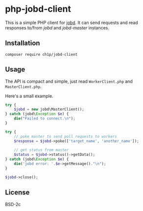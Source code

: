 # php-jobd-client

This is a simple PHP client for [jobd](https://github.com/gch1p/jobd). It can send
requests and read responses to/from *jobd* and *jobd-master* instances.

## Installation

```
composer require ch1p/jobd-client
```

## Usage

The API is compact and simple, just read `WorkerClient.php` and `MasterClient.php`.

Here's a small example.

```php
try {
    $jobd = new jobd\MasterClient();
} catch (jobd\Exception $e) {
    die("Failed to connect.\n");
}

try {
    // poke master to send poll requests to workers
    $response = $jobd->poke(['target_name', 'another_name']);
    
    // get status from master
    $status = $jobd->status()->getData();
} catch (jobd\Exception $e) {
    die('jobd error: '.$e->getMessage()."\n");
}

$jobd->close();
```

## License

BSD-2c